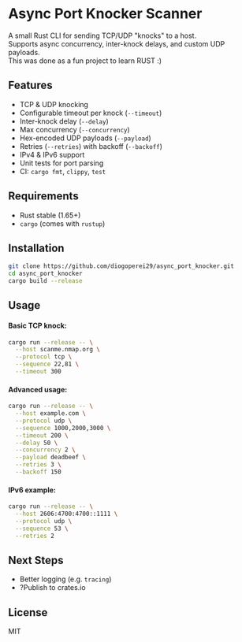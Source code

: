 # Async Port Knocker Scanner

A small Rust CLI for sending TCP/UDP "knocks" to a host.  
Supports async concurrency, inter-knock delays, and custom UDP payloads.  
This was done as a fun project to learn RUST :)

## Features

- TCP & UDP knocking  
- Configurable timeout per knock (`--timeout`)  
- Inter-knock delay (`--delay`)  
- Max concurrency (`--concurrency`)  
- Hex-encoded UDP payloads (`--payload`)  
- Retries (`--retries`) with backoff (`--backoff`)  
- IPv4 & IPv6 support  
- Unit tests for port parsing  
- CI: `cargo fmt`, `clippy`, `test`

## Requirements

- Rust stable (1.65+)
- `cargo` (comes with `rustup`)

## Installation

```bash
git clone https://github.com/diogoperei29/async_port_knocker.git
cd async_port_knocker
cargo build --release
```

## Usage 

#### Basic TCP knock:
```bash
cargo run --release -- \
  --host scanme.nmap.org \
  --protocol tcp \
  --sequence 22,81 \
  --timeout 300
```

#### Advanced usage:
```bash
cargo run --release -- \
  --host example.com \
  --protocol udp \
  --sequence 1000,2000,3000 \
  --timeout 200 \
  --delay 50 \
  --concurrency 2 \
  --payload deadbeef \
  --retries 3 \
  --backoff 150
```

#### IPv6 example:
```bash
cargo run --release -- \
  --host 2606:4700:4700::1111 \
  --protocol udp \
  --sequence 53 \
  --retries 2
```

## Next Steps

- Better logging (e.g. `tracing`)  
- ?Publish to crates.io

## License

MIT
